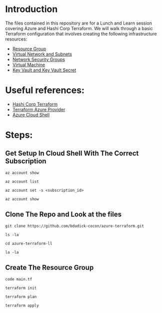 # Introduction 
The files contained in this repository are for a Lunch and Learn session covering Azure and Hashi Corp Terraform. We will walk through a basic Terraform configuration that involves creating the following infrastructure resources:

- [Resource Group](https://www.terraform.io/docs/providers/azurerm/r/resource_group.html)
- [Virtual Network and Subnets](https://www.terraform.io/docs/providers/azurerm/r/virtual_network.html)
- [Network Security Groups](https://www.terraform.io/docs/providers/azurerm/r/network_security_group.html)
- [Virtual Machine](https://www.terraform.io/docs/providers/azurerm/r/windows_virtual_machine.html)
- [Key Vault and Key Vault Secret](https://www.terraform.io/docs/providers/azurerm/r/key_vault.html)

# Useful references:
- [Hashi Corp Terraform](https://www.hashicorp.com/products/terraform)
- [Terraform Azure Provider](https://www.terraform.io/docs/providers/azurerm/index.html)
- [Azure Cloud Shell](https://azure.microsoft.com/en-us/features/cloud-shell/)

# Steps:

## Get Setup In Cloud Shell With The Correct Subscription

```
az account show

az account list

az account set -s <subscription_id>

az account show
```

## Clone The Repo and Look at the files

```
git clone https://github.com/bdudick-cocon/azure-terraform.git

ls -la

cd azure-terraform-ll

la -la

```

## Create The Resource Group

```
code main.tf

terraform init

terraform plan

terraform apply
```